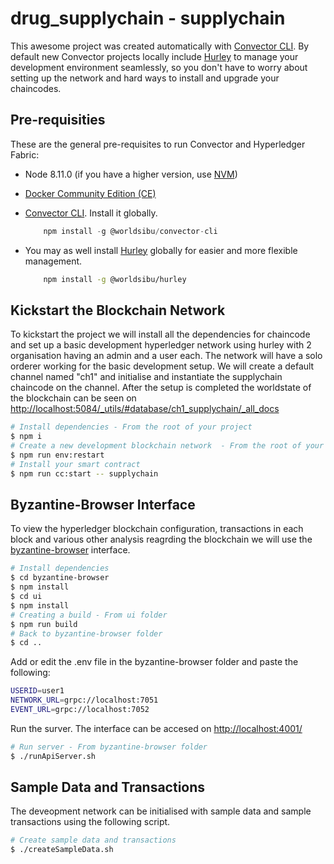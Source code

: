 # drug_supplychain - supplychain

This awesome project was created automatically with [Convector CLI](https://github.com/worldsibu/convector-cli).
By default new Convector projects locally include [Hurley](https://github.com/worldsibu/hurley) to manage your development environment seamlessly, so you don't have to worry about setting up the network and hard ways to install  and upgrade your chaincodes.

## Pre-requisities

These are the general pre-requisites to run Convector and Hyperledger Fabric:

* Node 8.11.0 (if you have a higher version, use [NVM](https://github.com/nvm-sh/nvm))

* [Docker Community Edition (CE)](https://www.docker.com/docker-community)

* [Convector CLI](https://github.com/worldsibu/convector-cli). Install it globally.
  
    ```javascript
        npm install -g @worldsibu/convector-cli
    ```

* You may as well install [Hurley](https://www.npmjs.com/package/@worldsibu/hurley) globally for easier and more flexible management.

    ```bash
        npm install -g @worldsibu/hurley
    ```

## Kickstart the Blockchain Network

To kickstart the project we will install all the dependencies for chaincode and set up a basic development hyperledger network using hurley with 2 organisation having an admin and a user each. The network will have a solo orderer working for the basic development setup. We will create a default channel named "ch1" and initialise and instantiate the supplychain chaincode on the channel. After the setup is completed the worldstate of the blockchain can be seen on <http://localhost:5084/_utils/#database/ch1_supplychain/_all_docs>

```bash
# Install dependencies - From the root of your project
$ npm i
# Create a new development blockchain network  - From the root of your project
$ npm run env:restart
# Install your smart contract
$ npm run cc:start -- supplychain
```

## Byzantine-Browser Interface

To view the hyperledger blockchain configuration, transactions in each block and various other analysis reagrding the blockchain we will use the [byzantine-browser](https://github.com/in-the-keyhole/byzantine-browser) interface.

```bash
# Install dependencies
$ cd byzantine-browser
$ npm install
$ cd ui
$ npm install
# Creating a build - From ui folder
$ npm run build
# Back to byzantine-browser folder
$ cd ..
```

Add or edit the .env file in the byzantine-browser folder and paste the following:

```bash
USERID=user1
NETWORK_URL=grpc://localhost:7051
EVENT_URL=grpc://localhost:7052
```

Run the surver. The interface can be accesed on <http://localhost:4001/>

```bash
# Run server - From byzantine-browser folder
$ ./runApiServer.sh
```

## Sample Data and Transactions

The deveopment network can be initialised with sample data and sample transactions using the following script.

```bash
# Create sample data and transactions
$ ./createSampleData.sh
```
